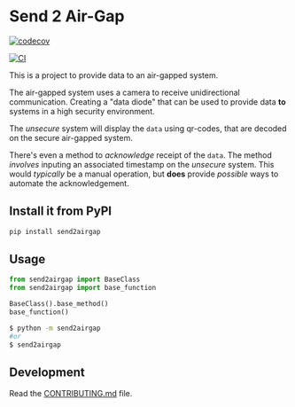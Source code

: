 # Send 2 Air-Gap

[![codecov](https://codecov.io/gh/poing/Send2AirGap/branch/0.0.3/graph/badge.svg?token=LTQYLRKJ6M)](https://codecov.io/gh/poing/Send2AirGap)

[![CI](https://github.com/poing/Send2AirGap/actions/workflows/main.yml/badge.svg)](https://github.com/poing/Send2AirGap/actions/workflows/main.yml)

This is a project to provide data to an air-gapped system.

The air-gapped system uses a camera to receive unidirectional communication.  Creating a "data diode" that can be used to provide data **to** systems in a high security environment.

The *unsecure* system will display the `data` using qr-codes, that are decoded on the secure air-gapped system.

There's even a method to *acknowledge* receipt of the `data`.  The method *involves* inputing an associated timestamp on the *unsecure* system.  This would *typically* be a manual operation, but **does** provide *possible* ways to automate the acknowledgement.  





## Install it from PyPI

```bash
pip install send2airgap
```

## Usage

```py
from send2airgap import BaseClass
from send2airgap import base_function

BaseClass().base_method()
base_function()
```

```bash
$ python -m send2airgap
#or
$ send2airgap
```

## Development

Read the [CONTRIBUTING.md](CONTRIBUTING.md) file.
